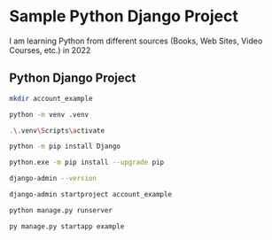 # Sample Python Django Project

I am learning Python from different sources (Books, Web Sites, Video Courses, etc.) in 2022

## Python Django Project

```bash
mkdir account_example

python -m venv .venv

.\.venv\Scripts\activate

python -m pip install Django

python.exe -m pip install --upgrade pip

django-admin --version

django-admin startproject account_example

python manage.py runserver

py manage.py startapp example
```
